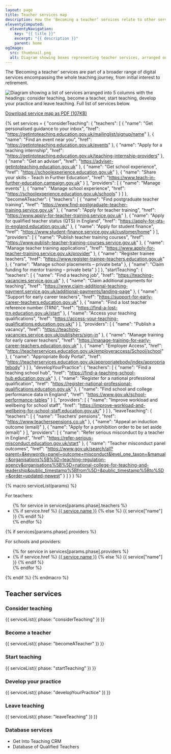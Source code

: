 ```yaml
---
layout: page
title: Teacher services map
description: How the ‘Becoming a teacher’ services relate to other services in the teaching journey
eleventyComputed:
  eleventyNavigation:
    key: "{{ title }}"
    excerpt: "{{ description }}"
    parent: home
ogImage:
  src: thumbnail.png
  alt: Diagram showing boxes representing teacher services, arranged on a horizontal axis with the labels ‘Consider’, ‘Become’, ‘Start teaching’, ‘Develop’ and ‘Leave’
---
```


The ‘Becoming a teacher’ services are part of a broader range of digital services encompassing the whole teaching journey, from initial interest to retirement.

<img src="service-map.png" alt="Diagram showing a list of services arranged into 5 columns with the headings: consider teaching, become a teacher, start teaching, develop your practice and leave teaching. Full list of services below.">

[Download service map as PDF (107KB)](service-map.pdf)

{% set services = {
  "considerTeaching": {
    "teachers": [
      {
        "name": "Get personalised guidance to your inbox",
        "href": "https://getintoteaching.education.gov.uk/mailinglist/signup/name"
      },
      {
        "name": "Find an event near you",
        "href": "https://getintoteaching.education.gov.uk/events"
      },
      {
        "name": "Apply for a teaching internship",
        "href": "https://getintoteaching.education.gov.uk/teaching-internship-providers"
      },
      {
        "name": "Get an adviser",
        "href": "https://adviser-getintoteaching.education.gov.uk"
      },
      {
        "name": "Get school experience",
        "href": "https://schoolexperience.education.gov.uk"
      },
      {
        "name": "Share your skills - Teach in Further Education",
        "href": "https://www.teach-in-further-education.campaign.gov.uk"
      }
    ],
    "providers": [
      {
        "name": "Manage events"
      },
      {
        "name": "Manage school experience",
        "href": "https://schoolexperience.education.gov.uk/schools"
      }
    ]
  },
  "becomeATeacher": {
    "teachers": [
      {
        "name": "Find postgraduate teacher training",
        "href": "https://www.find-postgraduate-teacher-training.service.gov.uk"
      },
      {
        "name": "Apply for teacher training",
        "href": "https://www.apply-for-teacher-training.service.gov.uk"
      },
      {
        "name": "Apply for qualified teacher status (QTS) in England",
        "href": "https://apply-for-qts-in-england.education.gov.uk/"
      },
      {
        "name": "Apply for student finance",
        "href": "https://www.student-finance.service.gov.uk/customer/home"
      }
    ],
    "providers": [
      {
        "name": "Publish teacher training courses",
        "href": "https://www.publish-teacher-training-courses.service.gov.uk"
      },
      {
        "name": "Manage teacher training applications",
        "href": "https://www.apply-for-teacher-training.service.gov.uk/provider"
      },
      {
        "name": "Register trainee teachers",
        "href": "https://www.register-trainee-teachers.education.gov.uk"
      },
      {
        "name": "Manage school placements – private beta"
      },
      {
        "name": "Claim funding for mentor training – private beta"
      }
    ]
  },
  "startTeaching": {
    "teachers": [
      {
        "name": "Find a teaching job",
        "href": "https://teaching-vacancies.service.gov.uk"
      },
      {
        "name": "Claim additional payments for teaching",
        "href": "https://www.claim-additional-teaching-payment.service.gov.uk/additional-payments/landing-page"
      },
      {
        "name": "Support for early career teachers",
        "href": "https://support-for-early-career-teachers.education.gov.uk"
      },
      {
        "name": "Find a lost teacher reference number (TRN)",
        "href": "https://find-a-lost-trn.education.gov.uk/start"
      },
      {
        "name": "Access your teaching qualifications",
        "href": "https://access-your-teaching-qualifications.education.gov.uk/"
      }
    ],
    "providers": [
      {
        "name": "Publish a vacancy",
        "href": "https://teaching-vacancies.service.gov.uk/publishers/sign-in"
      },
      {
        "name": "Manage training for early career teachers",
        "href": "https://manage-training-for-early-career-teachers.education.gov.uk"
      },
      {
        "name": "Employer Access",
        "href": "https://teacherservices.education.gov.uk/employeraccess/School/school"
      },
      {
        "name": "Appropriate Body Portal",
        "href": "https://teacherservices.education.gov.uk/appropriatebody/index/appropriatebody"
      }
    ]
  },
  "developYourPractice": {
    "teachers": [
      {
        "name": "Find a teaching school hub",
        "href": "https://find-a-teaching-school-hub.education.gov.uk"
      },
      {
        "name": "Register for a national professional qualification",
        "href": "https://register-national-professional-qualifications.education.gov.uk"
      },
      {
        "name": "Find school and college performance data in England",
        "href": "https://www.gov.uk/school-performance-tables"
      }
    ],
    "providers": [
      {
        "name": "Improve workload and wellbeing for school staff",
        "href": "https://improve-workload-and-wellbeing-for-school-staff.education.gov.uk/"
      }
    ]
  },
  "leaveTeaching": {
    "teachers": [
      {
        "name": "Teachers’ pensions",
        "href": "https://www.teacherspensions.co.uk"
      },
      {
        "name": "Appeal an induction outcome (email)"
      },
      {
        "name": "Apply for a prohibition order to be set aside (email)"
      }
    ],
    "providers": [
      {
        "name": "Refer serious misconduct by a teacher in England",
        "href": "https://refer-serious-misconduct.education.gov.uk/start"
      },
      {
        "name": "Teacher misconduct panel outcomes",
        "href": "https://www.gov.uk/search/all?parent=&keywords=panel+outcome+misconduct&level_one_taxon=&manual=&organisations%5B%5D=teaching-regulation-agency&organisations%5B%5D=national-college-for-teaching-and-leadership&public_timestamp%5Bfrom%5D=&public_timestamp%5Bto%5D=&order=updated-newest"
      }
    ]
  }
} %}

{% macro serviceList(params) %}
  <p class="govuk-body-s">For teachers:</p>
  <ul class="govuk-list govuk-list--bullet govuk-!-font-size-16">
    {% for service in services[params.phase].teachers %}
      <li>
        {% if service.href %}
          <a href="{{ service.href }}" class="govuk-link">{{ service.name }}</a>
        {% else %}
          {{ service["name"] }}
        {% endif %}
      </li>
    {% endfor %}
  </ul>

  {% if services[params.phase].providers %}
  <p class="govuk-body-s">For schools and providers:</p>
  <ul class="govuk-list govuk-list--bullet govuk-!-font-size-16">
    {% for service in services[params.phase].providers %}
      <li>
        {% if service.href %}
          <a href="{{ service.href }}" class="govuk-link">{{ service.name }}</a>
        {% else %}
          {{ service["name"] }}
        {% endif %}
      </li>
    {% endfor %}
  </ul>
  {% endif %}
{% endmacro %}

<h2 class="govuk-heading-m">Teacher services</h2>
<div class="govuk-grid-row">
  <div class="app-grid-column-one-fifth">
  <h3 class="govuk-heading-s">Consider teaching</h3>
  {{ serviceList({ phase: "considerTeaching" }) }}
  </div>
  <div class="app-grid-column-one-fifth">
  <h3 class="govuk-heading-s">Become a teacher</h3>
  {{ serviceList({ phase: "becomeATeacher" }) }}
  </div>
  <div class="app-grid-column-one-fifth">
  <h3 class="govuk-heading-s">Start teaching</h3>
  {{ serviceList({ phase: "startTeaching" }) }}
  </div>
  <div class="app-grid-column-one-fifth">
  <h3 class="govuk-heading-s">Develop your practice</h3>
  {{ serviceList({ phase: "developYourPractice" }) }}
  </div>
  <div class="app-grid-column-one-fifth">
  <h3 class="govuk-heading-s">Leave teaching</h3>
  {{ serviceList({ phase: "leaveTeaching" }) }}
  </div>
</div>

<h3 class="govuk-body">Database services</h3>

<ul class="govuk-list govuk-list--bullet govuk-!-font-size-16">
  <li>Get Into Teaching CRM</li>
  <li>Database of Qualified Teachers</li>
</ul>
